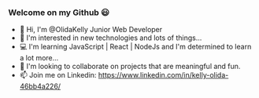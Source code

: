 ### Welcome on my Github 😃

<!--
**OlidaKelly/Olidakelly** is a ✨ _special_ ✨ repository because its `README.md` (this file) appears on your GitHub profile.

Here are some ideas to get you started:

- 🔭 I’m currently working on ...
- 🌱 I’m currently learning ...
- 👯 I’m looking to collaborate on ...
- 🤔 I’m looking for help with ...
- 💬 Ask me about ...
- 📫 How to reach me: ...
- 😄 Pronouns: ...
- ⚡ Fun fact: ...
-->


- 👋 Hi, I'm @OlidaKelly Junior Web Developer
- 👀 I'm interested in new technologies and lots of things...
- 💻 I'm learning JavaScript | React | NodeJs and I'm determined to learn a lot more...
- 🤝 I'm looking to collaborate on projects that are meaningful and fun.
- 📫 Join me on Linkedin: https://www.linkedin.com/in/kelly-olida-46bb4a226/

